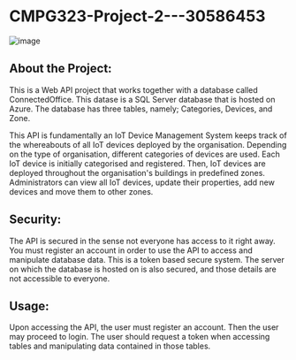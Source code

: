 # CMPG323-Project-2---30586453

![image](https://user-images.githubusercontent.com/84228144/188483008-6ec558ff-a0cd-4a83-b9d8-ddf3679dbb89.png)


## About the Project:
This is a Web API project that works together with a database called ConnectedOffice. This datase is a SQL Server database that is hosted on Azure. The database has three tables, namely; Categories, Devices, and Zone. 

This API is fundamentally an IoT Device Management System keeps track of the whereabouts of all IoT devices deployed by the organisation. Depending on the type of organisation, different categories of devices are used. Each IoT device is initially categorised and registered. Then, IoT devices are deployed throughout the organisation's buildings in predefined zones. Administrators can view all IoT devices, update their properties, add new devices and move them to other zones.  

## Security:
The API is secured in the sense not everyone has access to it right away. You must register an account in order to use the API to access and manipulate database data. This is a token based secure system. The server on which the database is hosted on is also secured, and those details are not accessible to everyone.

## Usage:
Upon accessing the API, the user must register an account. Then the user may proceed to login. The user should request a token when accessing tables and manipulating data contained in those tables.
